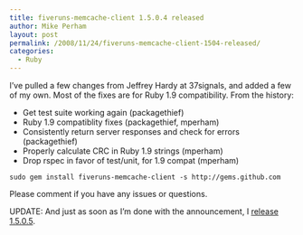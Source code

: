 ```yaml
---
title: fiveruns-memcache-client 1.5.0.4 released
author: Mike Perham
layout: post
permalink: /2008/11/24/fiveruns-memcache-client-1504-released/
categories:
  - Ruby
---
```

I&#8217;ve pulled a few changes from Jeffrey Hardy at 37signals, and added a few of my own. Most of the fixes are for Ruby 1.9 compatibility. From the history:

*   Get test suite working again (packagethief)
*   Ruby 1.9 compatiblity fixes (packagethief, mperham)
*   Consistently return server responses and check for errors (packagethief)
*   Properly calculate CRC in Ruby 1.9 strings (mperham)
*   Drop rspec in favor of test/unit, for 1.9 compat (mperham)

`sudo gem install fiveruns-memcache-client -s http://gems.github.com`

Please comment if you have any issues or questions.

UPDATE: And just as soon as I&#8217;m done with the announcement, I [release 1.5.0.5][1].

 [1]: http://github.com/fiveruns/memcache-client/commit/9f81841bbb4fc6a3dfe5525a285a045d3da1a589